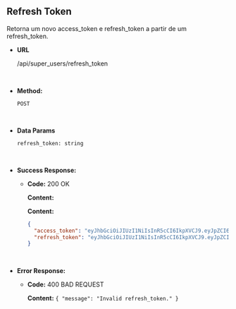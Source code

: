 ## **Refresh Token**

Retorna um novo access_token e refresh_token a partir de um refresh_token.

- **URL**

  /api/super_users/refresh_token

</br>

- **Method:**

  `POST`

</br>

- **Data Params**

  `refresh_token: string`

</br>

- **Success Response:**

  - **Code:** 200 OK

    **Content:**

    **Content:**

    ```json
    {
      "access_token": "eyJhbGciOiJIUzI1NiIsInR5cCI6IkpXVCJ9.eyJpZCI6ImU4YzVmMzJkLTYxMzgtNGRhMi1hNDUwLTlmMmZhM2ExMDIxZiIsImlhdCI6MTYxOTc0MjQ4Nn0.4ip0rTr80LBzYVrpAAscFwPO70URcdfFqlN8R5QCci4",
      "refresh_token": "eyJhbGciOiJIUzI1NiIsInR5cCI6IkpXVCJ9.eyJpZCI6ImU4YzVmMzJkLTYxMzgtNGRhMi1hNDUwLTlmMmZhM2ExMDIxZiIsImlhdCI6MTYxOTc0MjQ4Nn0.4ip0rTr80LBzYVrpAAscFwPO70URcdfFqlN8R5QCci4"
    }
    ```

</br>

- **Error Response:**

  - **Code:** 400 BAD REQUEST

    **Content:** `{ "message": "Invalid refresh_token." }`
